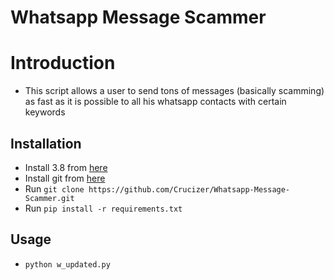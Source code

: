 # Whatsapp Message Scammer

# Introduction

* This script allows a user to send tons of messages (basically scamming) as fast as it is possible to all his whatsapp contacts with certain keywords

## Installation
* Install 3.8 from [here](https://www.python.org/downloads/release/python-382/)
* Install git from [here](https://git-scm.com/downloads)
* Run `git clone https://github.com/Crucizer/Whatsapp-Message-Scammer.git`
* Run `pip install -r requirements.txt`

## Usage

* `python w_updated.py`
